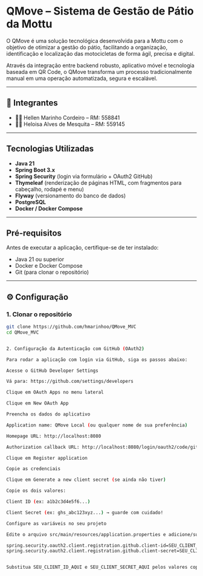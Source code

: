 # QMove – Sistema de Gestão de Pátio da Mottu

O QMove é uma solução tecnológica desenvolvida para a Mottu com o objetivo de otimizar a gestão do pátio, facilitando a organização, identificação e localização das motocicletas de forma ágil, precisa e digital.

Através da integração entre backend robusto, aplicativo móvel e tecnologia baseada em QR Code, o QMove transforma um processo tradicionalmente manual em uma operação automatizada, segura e escalável.

---

## 👥 Integrantes

- 👩‍💻 Hellen Marinho Cordeiro – RM: 558841  
- 👩‍💻 Heloisa Alves de Mesquita – RM: 559145

---

## Tecnologias Utilizadas

- **Java 21**  
- **Spring Boot 3.x**  
- **Spring Security** (login via formulário + OAuth2 GitHub)  
- **Thymeleaf** (renderização de páginas HTML, com fragmentos para cabeçalho, rodapé e menu)  
- **Flyway** (versionamento do banco de dados)  
- **PostgreSQL**  
- **Docker / Docker Compose**  

---

## Pré-requisitos

Antes de executar a aplicação, certifique-se de ter instalado:

- Java 21 ou superior  
- Docker e Docker Compose  
- Git (para clonar o repositório)  

---

## ⚙️ Configuração

### 1. Clonar o repositório

```bash
git clone https://github.com/hmarinhoo/QMove_MVC
cd QMove_MVC


2. Configuração da Autenticação com GitHub (OAuth2)

Para rodar a aplicação com login via GitHub, siga os passos abaixo:

Acesse o GitHub Developer Settings

Vá para: https://github.com/settings/developers

Clique em OAuth Apps no menu lateral

Clique em New OAuth App

Preencha os dados do aplicativo

Application name: QMove Local (ou qualquer nome de sua preferência)

Homepage URL: http://localhost:8080

Authorization callback URL: http://localhost:8080/login/oauth2/code/github

Clique em Register application

Copie as credenciais

Clique em Generate a new client secret (se ainda não tiver)

Copie os dois valores:

Client ID (ex: a1b2c3d4e5f6...)

Client Secret (ex: ghs_abc123xyz...) → guarde com cuidado!

Configure as variáveis no seu projeto

Edite o arquivo src/main/resources/application.properties e adicione/substitua:

spring.security.oauth2.client.registration.github.client-id=SEU_CLIENT_ID_AQUI
spring.security.oauth2.client.registration.github.client-secret=SEU_CLIENT_SECRET_AQUI


Substitua SEU_CLIENT_ID_AQUI e SEU_CLIENT_SECRET_AQUI pelos valores copiados do GitHub.
